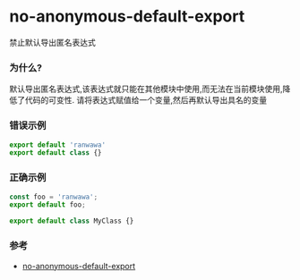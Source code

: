 # no-anonymous-default-export

禁止默认导出匿名表达式

### 为什么?

默认导出匿名表达式,该表达式就只能在其他模块中使用,而无法在当前模块使用,降低了代码的可变性.
请将表达式赋值给一个变量,然后再默认导出具名的变量

### 错误示例

```js
export default 'ranwawa'
export default class {}
```

### 正确示例

```js
const foo = 'ranwawa';
export default foo;
```

```js
export default class MyClass {}
```

### 参考

- [no-anonymous-default-export](https://github.com/import-js/eslint-plugin-import/blob/main/docs/rules/no-anonymous-default-export.md)

